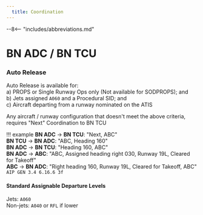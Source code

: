 ```yaml
---
  title: Coordination
---
```


--8<-- "includes/abbreviations.md"

# BN ADC / BN TCU
### Auto Release

Auto Release is available for:  
a) PROPS or Single Runway Ops only (Not available for SODPROPS); and  
b) Jets assigned `A060` and a Procedural SID; and  
c) Aircraft departing from a runway nominated on the ATIS

Any aircraft / runway configuration that doesn't meet the above criteria, requires "Next" Coordination to BN TCU

!!! example
    **BN ADC** -> **BN TCU**: "Next, ABC"  
    **BN TCU** -> **BN ADC**: "ABC, Heading 160"  
    **BN ADC** -> **BN TCU**: "Heading 160, ABC"  
    **BN ADC** -> **ABC**: "ABC, Assigned heading right 030, Runway 19L, Cleared for Takeoff"  
    **ABC** -> **BN ADC**: "Right heading 160, Runway 19L, Cleared for Takeoff, ABC"  
    `AIP GEN 3.4 6.16.6 3f`

#### Standard Assignable Departure Levels

Jets: `A060`  
Non-jets: `A040` or `RFL` if lower